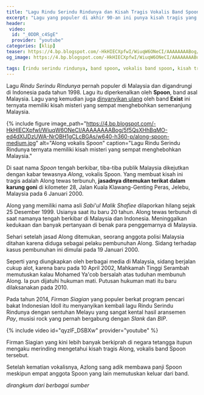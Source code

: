 ```yaml
---
title: "Lagu Rindu Serindu Rindunya dan Kisah Tragis Vokalis Band Spoon"
excerpt: "Lagu yang populer di akhir 90-an ini punya kisah tragis yang tidak diketahui anak jaman now: Misteri pembunuhan vokalis band Spoon"
header:
 video:
  id: "_0DDR_c4SgE"
  provider: "youtube"
categories: [klip]
teaser: https://4.bp.blogspot.com/-HkHIECXpfwI/WiuqW6ONeCI/AAAAAAAABog/5f5QsXHhBqMO-ed4dXlJDzUWA-NrOBH1gCLcBGAs/w360-h200-p-o/along-spoon-thumb.jpg
og_image: https://4.bp.blogspot.com/-HkHIECXpfwI/WiuqW6ONeCI/AAAAAAAABog/5f5QsXHhBqMO-ed4dXlJDzUWA-NrOBH1gCLcBGAs/w1400-h800-p-o/along-spoon-big.jpg

tags: [rindu serindu rindunya, band spoon, vokalis band spoon, kisah tragis along spoon]
---
```

Lagu _Rindu Serindu Rindunya_ pernah populer di Malaysia dan digandrungi di Indonesia pada tahun 1998. Lagu itu diperkenalkan oleh **Spoon**, band asal Malaysia. Lagu yang kemudian juga [dinyanyikan ulang]() oleh band **Exist** ini ternyata memiliki kisah misteri yang sempat menghebohkan semenanjung Malaysia.

{% include figure image_path="https://4.bp.blogspot.com/-HkHIECXpfwI/WiuqW6ONeCI/AAAAAAAABog/5f5QsXHhBqMO-ed4dXlJDzUWA-NrOBH1gCLcBGAs/w640-h360-p/along-spoon-medium.jpg" alt="Along vokalis Spoon" caption="Lagu Rindu Serindu Rindunya ternyata memiliki kisah misteri yang sempat menghebohkan Malaysia."

Di saat nama _Spoon_ tengah berkibar, tiba-tiba publik Malaysia dikejutkan dengan kabar tewasnya _Along_, vokalis Spoon. Yang membuat kisah ini tragis adalah Along tewas terbunuh, **jasadnya ditemukan terikat dalam karung goni** di kilometer 28, Jalan Kuala Klawang-Genting Peras, Jelebu, Malaysia pada 6 Januari 2000.

Along yang memiliki nama asli _Sabi'ul Malik Shafiee_ dilaporkan hilang sejak 25 Desember 1999. Usianya saat itu baru 20 tahun. Along tewas terbunuh di saat namanya tengah berkibar di Malaysia dan Indonesia. ‎Meninggalkan kedukaan dan banyak pertanyaan di benak para penggemarnya di Malaysia.

Sehari setelah jasad Along ditemukan, seorang anggota polisi Malaysia ditahan karena diduga sebagai pelaku pembunuhan Along. Sidang terhadap kasus pembunuhan ini dimulai pada 19 Januari 2000. 

Seperti yang diungkapkan oleh berbagai media di Malaysia, sidang berjalan cukup alot, karena baru pada 10 April 2002, Mahkamah Tinggi Serambah memutuskan kalau Mohamed Ya'cob bersalah atas tuduhan membunuh Along. Ia pun dijatuhi hukuman mati. Putusan hukuman mati itu baru dilaksanakan pada 2010.

Pada tahun 2014, _Firman Siagian_ yang populer berkat program pencari bakat Indonesian Idoll itu  menyanyikan kembali lagu Rindu Serindu Rindunya dengan sentuhan Melayu yang sangat kental hasil aransemen _Pay_, musisi rock yang pernah bergabung dengan _Slank_ dan _BIP_.

{% include video id="qyzlF_DSBXw" provider="youtube" %}

Firman Siagian yang kini lebih banyak berkiprah di negara tetangga itupun mengaku merinding mengetahui kisah tragis Along, vokalis band Spoon tersebut.

Setelah kematian vokalisnya, Azlong sang adik membawa panji Spoon meskipun empat anggota Spoon yang lain memutuskan keluar dari band.

_dirangkum dari berbagai sumber_
